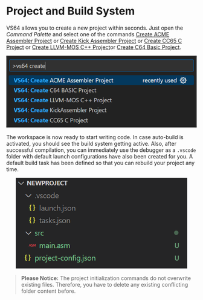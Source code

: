 
# Project and Build System []()

VS64 allows you to create a new project within seconds. Just open the *Command Palette* and select one of the commands [Create ACME Assembler Project](command:vs64.createProjectAcme) or [Create Kick Assembler Project](command:vs64.createProjectKick) or [Create CC65 C Project](command:vs64.createProjectCc65) or [Create LLVM-MOS C++ Project](command:vs64.createProjectLlvm)or [Create C64 Basic Project](command:vs64.createProjectBasic).

<p align="center">
  <img src="./project_create1.png" />
</p>

The workspace is now ready to start writing code. In case auto-build is activated, you should see the build system getting active. Also, after successful compilation, you can immediately use the debugger as a `.vscode` folder with default launch configurations have also been created for you. A default build task has been defined so that you can rebuild your project any time.

<p align="center">
  <img src="./project_create2.png" />
</p>

> **Please Notice:** The project initialization commands do not overwrite existing files. Therefore, you have to
delete any existing conflicting folder content before.
